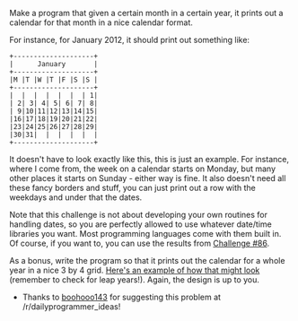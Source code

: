Make a program that given a certain month in a certain year, it prints out a calendar for that month in a nice calendar format. 

For instance, for January 2012, it should print out something like: 

    +--------------------+
    |      January       |
    +--------------------+
    |M |T |W |T |F |S |S |
    +--------------------+
    |  |  |  |  |  |  | 1|
    | 2| 3| 4| 5| 6| 7| 8|
    | 9|10|11|12|13|14|15|
    |16|17|18|19|20|21|22|
    |23|24|25|26|27|28|29|
    |30|31|  |  |  |  |  |
    +--------------------+

It doesn't have to look exactly like this, this is just an example. For instance, where I come from, the week on a calendar starts on Monday, but many other places it starts on Sunday - either way is fine. It also doesn't need all these fancy borders and stuff, you can just print out a row with the weekdays and under that the dates.

Note that this challenge is not about developing your own routines for handling dates, so you are perfectly allowed to use whatever date/time libraries you want. Most programming languages come with them built in. Of course, if you want to, you can use the results from [Challenge #86](http://www.reddit.com/r/dailyprogrammer/comments/xx97s/882012_challenge_86_intermediate_weekday/).

As a bonus, write the program so that it prints out the calendar for a whole year in a nice 3 by 4 grid. [Here's an example of how that might look](http://pastebin.com/41EnYKHq) (remember to check for leap years!). Again, the design is up to you. 

* Thanks to [boohooo143](http://www.reddit.com/user/boohooo143) for suggesting this problem at /r/dailyprogrammer_ideas!
